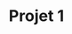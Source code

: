 ---
title: Projet 1
position_number: 2
parameters:
  - name:
    content:
content_markdown: |-
  # Objectif
  **Créer un CV en HTML5/CSS3 et le publier sur GitHub Pages.**
  {: .info }

  # Instructions
  **Créez une page HTML5** en utilisant des **balises sémantiques** qui contient les informations suivantes :
  {: .info }
      - Une photo de profil
      - Un titre
      - Un paragraphe de présentation
      - Des informations de contact (adresse e-mail, numéro de téléphone, etc.)
      - Une liste de compétences
      - Une liste d’expériences professionnelles
      - Une liste de formations académiques
      - Une liste de centres d’intérêt
  
  **Utilisez CSS3** pour mettre en forme votre page et la rendre responsive.
  {: .info }
  **Valider son code HTML5 et CSS** avec le service de validation du W3C.
  {: .info }
  **Créez un compte GitHub** si vous n’en avez pas déjà un.
  {: .info }
  **Créez un nouveau dépôt sur GitHub** pour votre CV.
  {: .info }
  **Publiez votre CV sur GitHub Pages.**
  {: .info }

  # Annexes
  [HTML5 Cheatsheet](https://websitesetup.org/html5-cheat-sheet/)  
  [CSS3 Cheatsheet](https://websitesetup.org/css3-cheat-sheet/)  
  [GitHub Pages Guide](https://guides.github.com/features/pages/)  
  {: .info }
left_code_blocks:
  - code_block: |-
      [PROJET 1](https://exo.ismatech.fr/projet_0001/)
    title: Voir le projet
    language: markdown
---